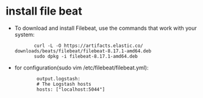# install file beat

* To download and install Filebeat, use the commands that work with your system:

             curl -L -O https://artifacts.elastic.co/     downloads/beats/filebeat/filebeat-8.17.1-amd64.deb
             sudo dpkg -i filebeat-8.17.1-amd64.deb



* for configuration(sudo vim /etc/filebeat/filebeat.yml):


               
              output.logstash:
              # The Logstash hosts
              hosts: ["localhost:5044"]